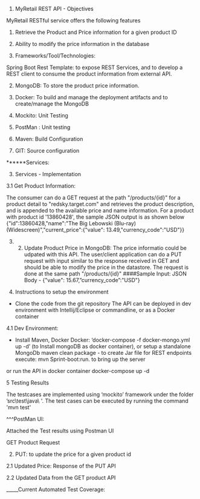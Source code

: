 1. MyRetail REST API - Objectives

MyRetail RESTful service offers the following features 
1.  Retrieve the  Product and Price information for a given product ID

2. Ability to  modify the price information in the database

2. Frameworks/Tool/Technologies:

Spring Boot Rest Template: to expose REST Services, and to develop a REST client to consume the product information from external API.

2. MongoDB:  To store the product price information.

3. Docker: To build and manage the deployment artifacts and to create/manage the MongoDB

4. Mockito: Unit Testing

5. PostMan : Unit testing

6. Maven: Build Configuration

7. GIT: Source configuration

******Services:


3. Services - Implementation 

  3.1 Get Product Information:

 The consumer can do  a GET request at the path "/products/{id}" for a product detail to "redsky.target.com" and retrieves the product description, and is appended to the available price and name information.
For a product with product id '13860428', the sample JSON output is as shown below
{"id":13860428,"name":"The Big Lebowski (Blu-ray) (Widescreen)","current_price":{"value": 13.49,"currency_code":"USD"}}


   3. 2. Update Product Price in MongoDB:
The price informatio could be udpated with this API. The user/client application can do a PUT request with input similar to the response received in GET and should be able to modify the price in the datastore. The request is done at the same path "/products/{id}"
####Sample Input: JSON Body - {"value": 15.67,”currency_code”:"USD"}

4. Instructions to setup the environment

 - Clone the code from the git repository
The API can be deployed in dev environment with Intellij/Eclipse or commandline, or as a  Docker container

4.1 Dev Environment:

 - Install Maven, Docker 
Docker:  ‘docker-compose -f docker-mongo.yml up -d’  (to Install mongoDB as docker container), or setup a standalone MongoDb 
 maven clean package - to create Jar file for REST endpoints
execute:  mvn Sprint-boot:run. to bring up the server

or run the API in docker container 
docker-compose up -d


5  Testing Results

The testcases are implemented using ‘mockito’ framework under the folder ’src\test\java\ '.
The test cases can be executed by running the command 'mvn test'

^^^PostMan UI:
 
Attached the Test results using Postman UI

GET Product Request


2. PUT: to update the price for a given product id

2.1 Updated Price: Response of the PUT API

2.2 Updated Data from the GET product API




















_____Current Automated Test Coverage:










